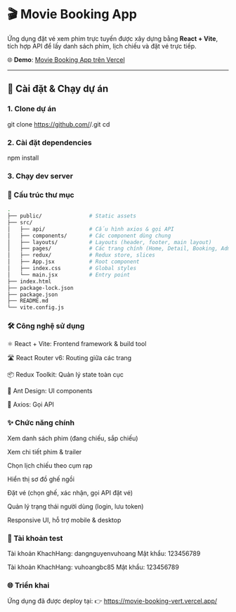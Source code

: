 # 🎬 Movie Booking App

Ứng dụng đặt vé xem phim trực tuyến được xây dựng bằng **React + Vite**, tích hợp API để lấy danh sách phim, lịch chiếu và đặt vé trực tiếp.

🌐 **Demo**: [Movie Booking App trên Vercel](https://movie-booking-vert.vercel.app/)

---

## 🚀 Cài đặt & Chạy dự án

### 1. Clone dự án
git clone https://github.com/<username>/<repo-name>.git
cd <repo-name>

### 2. Cài đặt dependencies
npm install

### 3. Chạy dev server

### 📂 Cấu trúc thư mục

```bash
.
├── public/               # Static assets
├── src/
│   ├── api/              # Cấu hình axios & gọi API
│   ├── components/       # Các component dùng chung
│   ├── layouts/          # Layouts (header, footer, main layout)
│   ├── pages/            # Các trang chính (Home, Detail, Booking, Admin...)
│   ├── redux/            # Redux store, slices
│   ├── App.jsx           # Root component
│   ├── index.css         # Global styles
│   └── main.jsx          # Entry point
├── index.html
├── package-lock.json
├── package.json
├── README.md
└── vite.config.js
```



### 🛠 Công nghệ sử dụng
⚛️ React + Vite: Frontend framework & build tool

🛣 React Router v6: Routing giữa các trang

📦 Redux Toolkit: Quản lý state toàn cục

🎨 Ant Design: UI components

📡 Axios: Gọi API

### ✨ Chức năng chính
Xem danh sách phim (đang chiếu, sắp chiếu)

Xem chi tiết phim & trailer

Chọn lịch chiếu theo cụm rạp

Hiển thị sơ đồ ghế ngồi

Đặt vé (chọn ghế, xác nhận, gọi API đặt vé)

Quản lý trạng thái người dùng (login, lưu token)

Responsive UI, hỗ trợ mobile & desktop

### 🔑 Tài khoản test
Tài khoản KhachHang: dangnguyenvuhoang
Mật khẩu: 123456789

Tài khoản KhachHang: vuhoangbc85
Mật khẩu: 123456789

### 🌐 Triển khai
Ứng dụng đã được deploy tại:
👉 https://movie-booking-vert.vercel.app/
